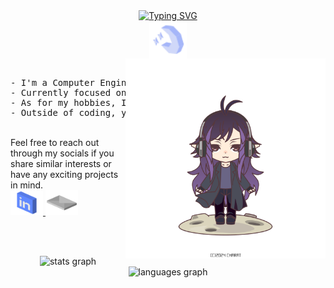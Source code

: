 <div align="center">
    <a href="https://git.io/typing-svg">
      <img src="https://readme-typing-svg.demolab.com?font=Fira+Code&weight=400&size=50&pause=2000&color=8A7FF7&background=6CFF8400&repeat=false&random=false&width=680&height=140&lines=HELLO+HELLO%2C+I'M+ESRA!" alt="Typing SVG" />
    </a>
    <br>
    <img src="assets/icons8-moon-and-stars-50 (1).png" align="center" width="60px" />
</div>

<img src="assets/org_20240301_030929.png" align="right" width="320px">
<br>
<pre>
- I'm a Computer Engineering graduate from Bahçeşehir University.
- Currently focused on learning .NET Web API and related technologies.
- As for my hobbies, I'm an artist in both traditional and digital mediums.
- Outside of coding, you'll often catch me gaming.
</pre>
<br>
 Feel free to reach out through my socials if you share similar interests or have any exciting projects in mind.

<div align="left">
  <a href="https://www.linkedin.com/in/esranur-ayg%C3%BCn-22056418b/" target="_blank">
    <img src="assets/icons8-linkedin-50.png" width="52" height="40" alt="linkedin logo"  />
  </a>
  <a href="aygn.esranur@gmail.com" target="_blank">
    <img src="assets/icons8-email-50.png" width="52" height="40" alt="gmail logo"  />
  </a>
</div>

<br><br>

<div align="center">
  <img src="https://github-readme-stats.vercel.app/api?username=fukichime&hide_title=true&hide_rank=true&show_icons=true&include_all_commits=true&count_private=true&disable_animations=false&theme=material-palenight&locale=en&hide_border=false&order=1&custom_title=Stats" height="150" alt="stats graph"  />
  <img src="https://github-readme-stats.vercel.app/api/top-langs?username=fukichime&locale=en&hide_title=false&layout=compact&card_width=320&langs_count=5&theme=material-palenight&hide_border=false&order=2" height="150" alt="languages graph"  />
</div>


